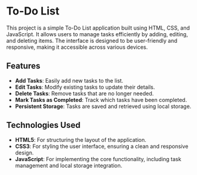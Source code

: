 # To-Do List 

This project is a simple To-Do List application built using HTML, CSS, and JavaScript. It allows users to manage tasks efficiently by adding, editing, and deleting items. The interface is designed to be user-friendly and responsive, making it accessible across various devices.

## Features
- **Add Tasks**: Easily add new tasks to the list.
- **Edit Tasks**: Modify existing tasks to update their details.
- **Delete Tasks**: Remove tasks that are no longer needed.
- **Mark Tasks as Completed**: Track which tasks have been completed.
- **Persistent Storage**: Tasks are saved and retrieved using local storage.

## Technologies Used
- **HTML5**: For structuring the layout of the application.
- **CSS3**: For styling the user interface, ensuring a clean and responsive design.
- **JavaScript**: For implementing the core functionality, including task management and local storage integration.
